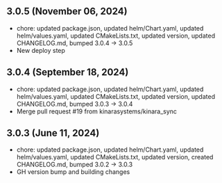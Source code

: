 ## 3.0.5 (November 06, 2024)
- chore: updated package.json, updated helm/Chart.yaml, updated helm/values.yaml, updated CMakeLists.txt, updated version, updated CHANGELOG.md, bumped 3.0.4 -> 3.0.5
- New deploy step

## 3.0.4 (September 18, 2024)
- chore: updated package.json, updated helm/Chart.yaml, updated helm/values.yaml, updated CMakeLists.txt, updated version, updated CHANGELOG.md, bumped 3.0.3 -> 3.0.4
- Merge pull request #19 from kinarasystems/kinara_sync

## 3.0.3 (June 11, 2024)
- chore: updated package.json, updated helm/Chart.yaml, updated helm/values.yaml, updated CMakeLists.txt, updated version, created CHANGELOG.md, bumped 3.0.2 -> 3.0.3
- GH version bump and building changes

